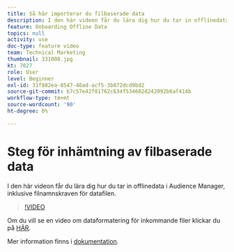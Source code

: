 ```yaml
---
title: Så här importerar du filbaserade data
description: I den här videon får du lära dig hur du tar in offlinedata i Audience Manager, inklusive filnamnskraven för datafilen.
feature: Onboarding Offline Data
topics: null
activity: use
doc-type: feature video
team: Technical Marketing
thumbnail: 331008.jpg
kt: 7027
role: User
level: Beginner
exl-id: 31f882ea-8547-46ad-acf5-3b872dcd9bd2
source-git-commit: b7c57e42f81762c634f534602d242092b6af414b
workflow-type: tm+mt
source-wordcount: '90'
ht-degree: 0%

---
```


# Steg för inhämtning av filbaserade data

I den här videon får du lära dig hur du tar in offlinedata i Audience Manager, inklusive filnamnskraven för datafilen.

>[!VIDEO](https://video.tv.adobe.com/v/331008/?quality=12&learn=on)

Om du vill se en video om dataformatering för inkommande filer klickar du på [HÄR](formatting-and-ingesting-file-based-data.md).

Mer information finns i [dokumentation](https://experienceleague.adobe.com/docs/audience-manager/user-guide/implementation-integration-guides/sending-audience-data/batch-data-transfer-process/inbound-s3-filenames.html).
